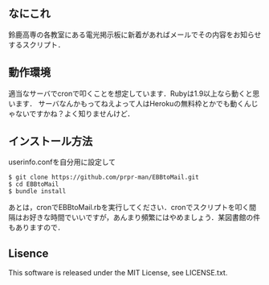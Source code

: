 ## なにこれ
  鈴鹿高専の各教室にある電光掲示板に新着があればメールでその内容をお知らせするスクリプト．

## 動作環境
  適当なサーバでcronで叩くことを想定しています．Rubyは1.9以上なら動くと思います．
  サーバなんかもってねえよって人はHerokuの無料枠とかでも動くんじゃないですかね？よく知りませんけど．

## インストール方法
  userinfo.confを自分用に設定して

```
$ git clone https://github.com/prpr-man/EBBtoMail.git
$ cd EBBtoMail
$ bundle install
```

  あとは，cronでEBBtoMail.rbを実行してください．cronでスクリプトを叩く間隔はお好きな時間でいいですが，あんまり頻繁にはやめましょう．某図書館の件もありますので．

## Lisence
  This software is released under the MIT License, see LICENSE.txt.


